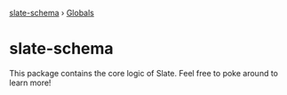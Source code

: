 [slate-schema](README.md) › [Globals](globals.md)

# slate-schema

This package contains the core logic of Slate. Feel free to poke around to learn more!
